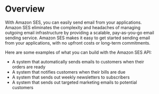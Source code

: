 # Overview

With Amazon SES, you can easily send email from your applications. Amazon SES
eliminates the complexity and headaches of managing outgoing email
infrastructure by providing a scalable, pay-as-you-go email sending service.
Amazon SES makes it easy to get started sending email from your applications,
with no upfront costs or long-term commitments.

Here are some examples of what you can build with the Amazon SES API:

- A system that automatically sends emails to customers when their orders are
  ready
- A system that notifies customers when their bills are due
- A system that sends out weekly newsletters to subscribers
- A system that sends out targeted marketing emails to potential customers
